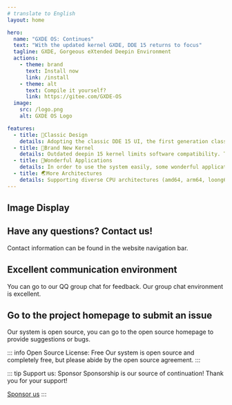 ```yaml
---
# translate to English
layout: home

hero:
  name: "GXDE OS: Continues"
  text: "With the updated kernel GXDE, DDE 15 returns to focus"
  tagline: GXDE, Gorgeous eXtended Deepin Environment
  actions:
    - theme: brand
      text: Install now
      link: /install
    - theme: alt
      text: Compile it yourself?
      link: https://gitee.com/GXDE-OS
  image:
    src: /logo.png
    alt: GXDE OS Logo

features:
  - title: 🌈Classic Design
    details: Adopting the classic DDE 15 UI, the first generation classic is worth remembering
  - title: 🏡Brand New Kernel
    details: Outdated deepin 15 kernel limits software compatibility. This system revives the classic design with a new Debian kernel
  - title: 📌Wonderful Applications
    details: In order to use the system easily, some wonderful applications have been installed such as Wine Runner, Spark Store and so on
  - title: 🌏More Architectures
    details: Supporting diverse CPU architectures (amd64, arm64, loong64) to enable wider use of this classic desktop
---
```


## Image Display

<el-carousel type="card" height="24vw" indicator-position="none">
  <el-carousel-item v-for="item, k in previewSrcList" :key="item">
    <el-image preview-teleported :preview-src-list="previewSrcList" :src="item" :initial-index="k" />
  </el-carousel-item>
</el-carousel>

## Have any questions? Contact us!

Contact information can be found in the website navigation bar.

## Excellent communication environment

You can go to our QQ group chat for feedback. Our group chat environment is excellent.

## Go to the project homepage to submit an issue

Our system is open source, you can go to the open source homepage to provide suggestions or bugs.

::: info Open Source License: Free
Our system is open source and completely free, but please abide by the open source agreement.
:::

::: tip Support us: Sponsor
Sponsorship is our source of continuation! Thank you for your support!

[Sponsor us](https://gitee.com/GXDE-OS#%E8%AF%B7%E4%BD%9C%E8%80%85%E5%96%9D%E6%9D%AF%E8%8C%B6)
:::

<script setup>
import { ElCarousel, ElCarouselItem, ElImage, ElImageViewer } from 'element-plus';
// import 'element-plus/es/components/carousel/style/css';
// import 'element-plus/es/components/carousel-item/style/css';
// import 'element-plus/es/components/image/style/css';
// import 'element-plus/es/components/image-viewer/style/css';

const previewSrcList = [
  '/1.png',
  '/2.png',
  '/3.png',
  '/4.png',
  '/5.png',
  '/6.png',
];
</script>
